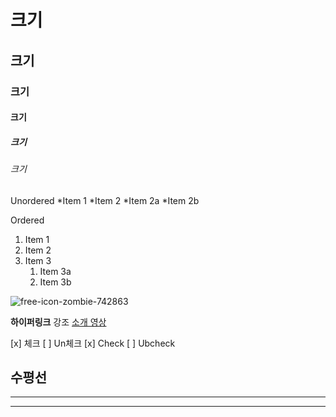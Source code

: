 # 크기
## 크기
### 크기
#### 크기
##### 크기
###### 크기

Unordered
*Item 1
*Item 2
	*Item 2a
	*Item 2b

Ordered
1. Item 1
1. Item 2
1. Item 3
	1. Item 3a
	1. Item 3b

![free-icon-zombie-742863](https://user-images.githubusercontent.com/63339302/99771488-90b19c80-2b4c-11eb-8f8b-c404a17050ac.png)

**하이퍼링크** 강조
[소개 영상](https://www.youtube.com/watch?v=dZRYLF9GqQ0&list=WL&index=1)

[x] 체크
[ ] Un체크
[x] Check
[ ] Ubcheck

수평선
---
***
---